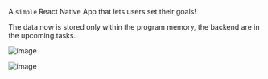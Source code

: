 A ```simple``` React Native App that lets users set their goals!

The data now is stored only within the program memory, the backend are in the upcoming tasks.

![image](https://github.com/KayZou/NativeExpense/assets/82322986/d756e188-3c56-4fb2-8da5-47a0034ee6b2)

![image](https://github.com/KayZou/NativeExpense/assets/82322986/29c1c9ee-4ea8-4d40-87f2-04f9a3683cfa)

